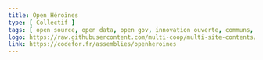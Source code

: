 ```yaml
---
title: Open Héroïnes
type: [ Collectif ]
tags: [ open source, open data, open gov, innovation ouverte, communs, inclusion numérique ]
logo: https://raw.githubusercontent.com/multi-coop/multi-site-contents/main/texts/network/images/open-heroines.png
link: https://codefor.fr/assemblies/openheroines
---
```

